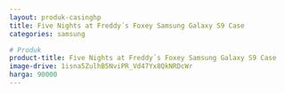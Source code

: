 ```yaml
---
layout: produk-casinghp
title: Five Nights at Freddy´s Foxey Samsung Galaxy S9 Case
categories: samsung

# Produk
product-title: Five Nights at Freddy´s Foxey Samsung Galaxy S9 Case
image-drive: 1isna5ZulhB5NviPR_Vd47Yx8QkNRDcWr
harga: 90000
---
```

